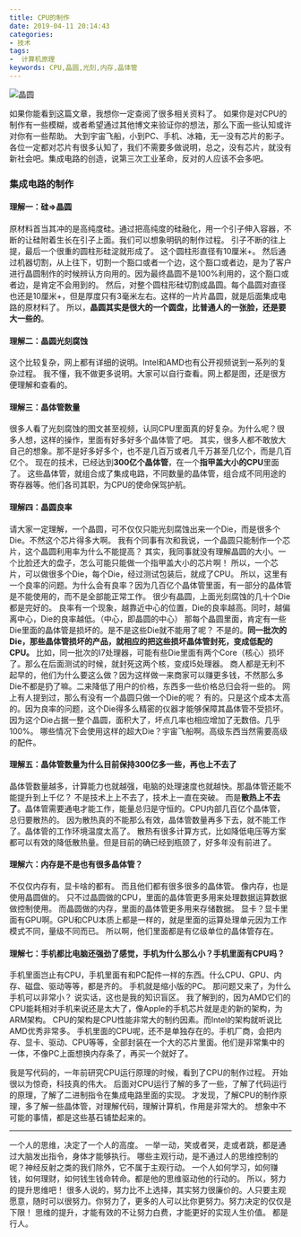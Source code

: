 ```yaml
---
title: CPU的制作
date: 2019-04-11 20:14:43
categories:
- 技术
tags:
-  计算机原理
keywords: CPU,晶圆,光刻,内存,晶体管
---
```


![晶圆](https://s2.ax1x.com/2020/03/11/8EM7on.jpg)

如果你能看到这篇文章，我想你一定查阅了很多相关资料了。
如果你是对CPU的制作有一些模糊，或者希望通过其他博文来验证你的想法，那么下面一些认知或许对你有一些帮助。
大到宇宙飞船，小到PC、手机、冰箱，无一没有芯片的影子。
各位一定都对芯片有很多认知了，我们不需要多做说明，总之，没有芯片，就没有新社会吧。集成电路的创造，说第三次工业革命，反对的人应该不会多吧。

### 集成电路的制作

#### 理解一：硅=>晶圆
原材料首当其冲的是高纯度硅。通过把高纯度的硅融化，用一个引子伸入容器，不断的让硅附着生长在引子上面。我们可以想象明矾的制作过程。
引子不断的往上提，最后一个很重的圆柱形硅淀就形成了。
这个圆柱形直径有10厘米+。
然后通过机器切割，从上往下，切割一个豁口或者一个边，这个豁口或者边，是为了客户进行晶圆制作的时候辨认方向用的。因为最终晶圆不是100%利用的，这个豁口或者边，是肯定不会用到的。
然后，对整个圆柱形硅切割成晶圆。每个晶圆对直径也还是10厘米+，但是厚度只有3毫米左右。这样的一片片晶圆，就是后面集成电路的原材料了。
所以，**晶圆其实是很大的一个圆盘，比普通人的一张脸，还是要大一些的**。

<!-- more -->

#### 理解二：晶圆光刻腐蚀
这个比较复杂，网上都有详细的说明。Intel和AMD也有公开视频说到一系列的复杂过程。
我不懂，我不做更多说明。大家可以自行查看。网上都是图，还是很方便理解和查看的。

#### 理解三：晶体管数量
很多人看了光刻腐蚀的图文甚至视频，认同CPU里面真的好复杂。为什么呢？很多人想，这样的操作，里面有好多好多个晶体管了吧。
其实，很多人都不敢放大自己的想象。那不是好多好多个，也不是几百万或者几千万甚至几亿个，而是几百亿个。
现在的技术，已经达到**300亿个晶体管**，在一个**指甲盖大小的CPU**里面了。
这些晶体管，就组合成了集成电路，不同数量的晶体管，组合成不同用途的寄存器等。他们各司其职，为CPU的使命保驾护航。

#### 理解四：晶圆良率
请大家一定理解，一个晶圆，可不仅仅只能光刻腐蚀出来一个Die，而是很多个Die。不然这个芯片得多大啊。
我有个同事有次和我说，一个晶圆只能制作一个芯片，这个晶圆利用率为什么不能提高？
其实，我同事就没有理解晶圆的大小。一个比脸还大的盘子，怎么可能只能做一个指甲盖大小的芯片啊！
所以，一个芯片，可以做很多个Die，每个Die，经过测试包装后，就成了CPU。
所以，这里有一个良率的问题。为什么会有良率？因为几百亿个晶体管里面，有一部分的晶体管是不能使用的，而不是全部能正常工作。
很少有晶圆，上面光刻腐蚀的几十个Die都是完好的。
良率有一个现象，越靠近中心的位置，Die的良率越高。同时，越偏离中心，Die的良率越低。（中心，即晶圆的中心）
那每个晶圆里面，肯定有一些Die里面的晶体管是损坏的。是不是这些Die就不能用了呢？
不是的。**同一批次的Die，那些晶体管损坏的产品，就相应的把这些损坏晶体管封死，变成低配的CPU。**
比如，同一批次的I7处理器，可能有些Die里面有两个Core（核心）损坏了。那么在后面测试的时候，就封死这两个核，变成I5处理器。
商人都是无利不起早的，他们为什么要这么做？因为这样做一来商家可以赚更多钱，不然那么多Die不都是扔了嘛。二来降低了用户的价格，东西多一些价格总归会将一些的。
网上有人提到过，那么有没有一个晶圆只做一个Die的呢？
有的。只是这个成本太高的。因为良率的问题，这个Die得多么精密的仪器才能够保障其晶体管不受损坏。因为这个Die占据一整个晶圆，面积大了，坏点几率也相应增加了无数倍。几乎100%。
哪些情况下会使用这样的超大Die？宇宙飞船啊。高级东西当然需要高级的配件。

#### 理解五：晶体管数量为什么目前保持300亿多一些，再也上不去了
晶体管数量越多，计算能力也就越强，电脑的处理速度也就越快。那晶体管还能不能提升到上千亿？
不是技术上上不去了，技术上一直在突破。
而是**散热上不去了**。晶体管需要通电才能工作，能量总归是守恒的。CPU内部几百亿个晶体管，总归要散热的。
因为散热真的不能那么有效，晶体管数量再多下去，就不能工作了。晶体管的工作环境温度太高了。
散热有很多计算方式，比如降低电压等方案都可以有效的降低散热量。但是目前的确已经到瓶颈了，好多年没有前进了。

#### 理解六：内存是不是也有很多晶体管？
不仅仅内存有，显卡啥的都有。
而且他们都有很多很多的晶体管。
像内存，也是使用晶圆做的。
只不过晶圆做的CPU，里面的晶体管更多用来处理数据运算数据做控制使用。
而晶圆做的内存，里面的晶体管更多用来存储数据。
显卡？显卡里面有GPU啊。GPU和CPU本质上都是一样的，就是里面的运算处理单元因为工作模式不同，量级不同而已。
所以啊，他们里面都是有亿级单位的晶体管存在。

#### 理解七：手机都比电脑还强劲了感觉，手机为什么那么小？手机里面有CPU吗？
手机里面岂止有CPU，手机里面有和PC配件一样的东西。什么CPU、GPU、内存、磁盘、驱动等等，都是齐的。
手机就是缩小版的PC。
那问题又来了，为什么手机可以非常小？
说实话，这也是我的知识盲区。
我了解到的，因为AMD它们的CPU能耗相对手机来说还是太大了，像Apple的手机芯片就是走的新的架构，为ARM架构。
CPU的架构是CPU性能非常大的制约因素。而Intel的架构就听说比AMD优秀非常多。
手机里面的CPU呢，还不是单独存在的。手机厂商，会把内存、显卡、驱动、CPU等等，全部封装在一个大的芯片里面。他们是非常集中的一体，不像PC上面想换内存条了，再买一个就好了。

我是写代码的，一年前研究CPU运行原理的时候，看到了CPU的制作过程。
开始很以为惊奇，科技真的伟大。
后面对CPU运行了解的多了一些，了解了代码运行的原理，了解了二进制指令在集成电路里面的实现。
才发现，了解CPU的制作原理，多了解一些晶体管，对理解代码，理解计算机，作用是非常大的。
想象中不可能的事情，都是这些基石铺垫起来的。

___

一个人的思维，决定了一个人的高度。
一举一动，笑或者哭，走或者跳，都是通过大脑发出指令，身体才能够执行。
哪些主观行动，是不通过人的思维控制的呢？神经反射之类的我们除外，它不属于主观行动。
一个人如何学习，如何赚钱，如何理财，如何钱生钱命转命。都是他的思维驱动他的行动的。
所以，努力的提升思维吧！
很多人说的，努力比不上选择，其实努力很廉价的。人只要主观愿意，随时可以很努力。你努力了，更多的人可以比你更努力。努力决定的仅仅是下限！
思维的提升，才能有效的不让努力白费，才能更好的实现人生价值。
都是行人。